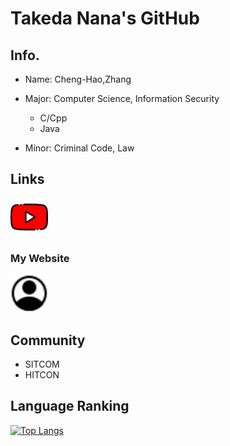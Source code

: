 # Takeda Nana's GitHub
## Info.
- Name: Cheng-Hao,Zhang
- Major: Computer Science, Information Security
  -  C/Cpp
  -  Java

- Minor: Criminal Code, Law
## Links
<a href=https://www.youtube.com/c/tw-takedanana><img src="youtube.png" width="60" height="60"></a><br>

### My Website
<a href=https://windware1203.github.io/takeda.github.io/><img src="account.png" width="60" height="60"></a>

## Community
- SITCOM
- HITCON

## Language Ranking
[![Top Langs](https://github-readme-stats.vercel.app/api/top-langs/?username=windware1203&layout=compact&theme=calm)](https://github.com/windware1203/github-readme-stats)
